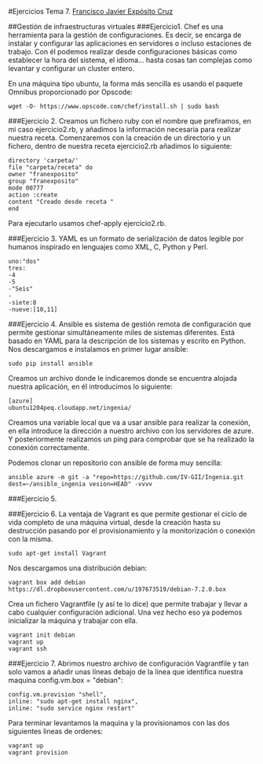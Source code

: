 #Ejercicios Tema 7. [Francisco Javier Expósito Cruz](http://github.com/franexposito)

##Gestión de infraestructuras virtuales
###Ejercicio1.
Chef es una herramienta para la gestión de configuraciones. Es decir, se encarga de instalar y configurar las aplicaciones en servidores o incluso estaciones de trabajo. Con él podemos realizar desde configuraciones básicas como establecer la hora del sistema, el idioma… hasta cosas tan complejas como levantar y configurar un cluster entero.  

En una máquina tipo ubuntu, la forma más sencilla es usando el paquete Omnibus proporcionado por Opscode:  
```
wget -O- https://www.opscode.com/chef/install.sh | sudo bash
```

###Ejercicio 2.
Creamos un fichero ruby con el nombre que prefiramos, en mi caso ejercicio2.rb, y añadimos la información necesaria para realizar nuestra receta. Comenzaremos con la creación de un directorio y un fichero, dentro de nuestra receta ejercicio2.rb añadimos lo siguiente:  

```
directory 'carpeta/'
file "carpeta/receta" do
owner "franexposito"
group "franexposito"
mode 00777
action :create
content "Creado desde receta "
end
```

Para ejecutarlo usamos chef-apply ejercicio2.rb.

###Ejercicio 3.
YAML es un formato de serialización de datos legible por humanos inspirado en lenguajes como XML, C, Python y Perl.  
```
uno:"dos"
tres:
-4
-5
-"Seis"
-
-siete:8
-nueve:[10,11]
```

###Ejercicio 4.
Ansible es sistema de gestión remota de configuración que permite gestionar simultáneamente miles de sistemas diferentes. Está basado en YAML para la descripción de los sistemas y escrito en Python. Nos descargamos e instalamos en primer lugar ansible:  
```
sudo pip install ansible
```
Creamos un archivo donde le indicaremos donde se encuentra alojada nuestra aplicación, en él introducimos lo siguiente:  
```
[azure]
ubuntu1204peq.cloudapp.net/ingenia/
```
Creamos una variable local que va a usar ansible para realizar la conexión, en ella introduce la dirección a nuestro archivo con los servidores de azure. Y posteriormente realizamos un ping para comprobar que se ha realizado la conexión correctamente.  

Podemos clonar un repositorio con ansible de forma muy sencilla:

```
ansible azure -m git -a "repo=https://github.com/IV-GII/Ingenia.git dest=~/ansible_ingenia vesion=HEAD" -vvvv
```

###Ejercicio 5.

###Ejercicio 6.
La ventaja de Vagrant es que permite gestionar el ciclo de vida completo de una máquina virtual, desde la creación hasta su destrucción pasando por el provisionamiento y la monitorización o conexión con la misma.  
```
sudo apt-get install Vagrant
```

Nos descargamos una distribución debian:  
```
vagrant box add debian https://dl.dropboxusercontent.com/u/197673519/debian-7.2.0.box
```

Crea un fichero Vagrantfile (y así te lo dice) que permite trabajar y llevar a cabo cualquier configuración adicional. Una vez hecho eso ya podemos inicializar la máquina y trabajar con ella.  
```  
vagrant init debian
vagrant up
vagrant ssh
```

###Ejercicio 7.
Abrimos nuestro archivo de configuración Vagrantfile y tan solo vamos a añadir unas líneas debajo de la linea que identifica nuestra maquina config.vm.box = "debian":  
```
config.vm.provision "shell",
inline: "sudo apt-get install nginx",
inline: "sudo service nginx restart"
```

Para terminar levantamos la maquina y la provisionamos con las dos siguientes lineas de ordenes:  
```
vagrant up
vagrant provision
```
